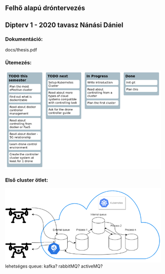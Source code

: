 Felhő alapú dróntervezés
----
Dipterv 1 - 2020 tavasz
Nánási Dániel
-------
### Dokumentáció:
docs/thesis.pdf
### Ütemezés:
![created by readme-kanban-board](./kanban.png)
<!---KANBAN
# TODO this semester
- Plan the most effective cluster
- Find out what is dockerizable
- Read about docker controller management
- Read about controlling from docker or FaaS
- Read about docker - 5G relationship
- Learn drone control environment
- Create the controller cluster system at least for 1 drone

# TODO next
- Setup Kubernetes Cluster
- Read about more types of cloud systems compatible with controlling task
- Ask for the drone controller guide

# In Progress
- Write introduction
- Read about controlling from a cluster
- Plan the first cluster

# Done
- Init git
- Plan this
KANBAN--->

### Első cluster ötlet:
![Alt text](first.png?raw=true "Kubernetes drone controll cluster v0.1")
lehetséges queue: kafka? rabbitMQ? activeMQ?
